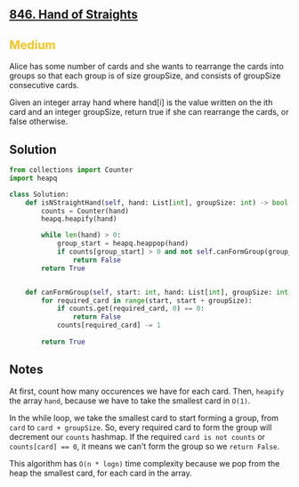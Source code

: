 ## [846. Hand of Straights](https://leetcode.com/problems/hand-of-straights/)

<h2 style="color:#fac31d">Medium</h2>
Alice has some number of cards and she wants to rearrange the cards into groups so that each group is of size groupSize, and consists of groupSize consecutive cards.

Given an integer array hand where hand[i] is the value written on the ith card and an integer groupSize, return true if she can rearrange the cards, or false otherwise.

## Solution
```python
from collections import Counter 
import heapq

class Solution:
    def isNStraightHand(self, hand: List[int], groupSize: int) -> bool:
        counts = Counter(hand)
        heapq.heapify(hand)

        while len(hand) > 0:
            group_start = heapq.heappop(hand)
            if counts[group_start] > 0 and not self.canFormGroup(group_start, hand, groupSize, counts):
                return False
        return True


    def canFormGroup(self, start: int, hand: List[int], groupSize: int, counts: Dict[int, int]):
        for required_card in range(start, start + groupSize):
            if counts.get(required_card, 0) == 0:
                return False
            counts[required_card] -= 1
        
        return True
```

## Notes
At first, count how many occurences we have for each card. 
Then, `heapify` the array `hand`, because we have to take the smallest card in `O(1)`.

In the while loop, we take the smallest card to start forming a group, from `card` to `card + groupSize`. So, every required card to form the group will decrement our `counts` hashmap. If the required `card is not counts` or `counts[card] == 0`, it means we can't form the group so we `return False`.

This algorithm has `O(n * logn)` time complexity because we pop from the heap the smallest card, for each card in the array.